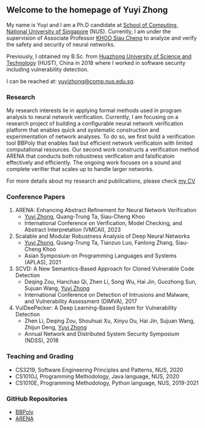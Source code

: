 ## Welcome to the homepage of Yuyi Zhong

My name is Yuyi and I am a Ph.D candidate at [School of Computing, National University of Singapore](https://www.comp.nus.edu.sg/) (NUS). Currently, I am under the supervision of Associate Professor [KHOO Siau Cheng](https://www.comp.nus.edu.sg/cs/people/khoosc/) to analyze and verify the safety and security of neural networks.

Previously, I obtained my B.Sc. from [Huazhong University of Science and Technology](https://www.hust.edu.cn/) (HUST), China in 2018 where I worked in software security including vulnerability detection.

I can be reached at: yuyizhong@comp.nus.edu.sg.

### Research

My research interests lie in applying formal methods used in program analysis to neural network verification. Currently, I am focusing on a research project of building a configurable neural network verification platform that enables quick and systematic construction and experimentation of network analyses. 
To do so, we first build a verification tool BBPoly that enables fast but efficient network verificatoin with limited computational resources. 
Our second work constructs a verification method ARENA that conducts both robustness verification and falsificatoin effectively and efficiently.
The ongoing work focuses on a sound and complete verifier that scales up to handle larger networks.

For more details about my research and pubilications, please check [my CV](https://jacksonzyy.github.io/homepage/files/CV_yuyi.pdf)

### Conference Papers

1. ARENA: Enhancing Abstract Refinement for Neural Network Verification
    - <ins>Yuyi Zhong</ins>, Quang-Trung Ta, Siau-Cheng Khoo
    - International Conference on Verification, Model Checking, and Abstract Interpretation (VMCAI), 2023
2. Scalable and Modular Robustness Analysis of Deep Neural Networks
    - <ins>Yuyi Zhong</ins>, Quang-Trung Ta, Tianzuo Luo, Fanlong Zhang, Siau-Cheng Khoo
    - Asian Symposium on Programming Languages and Systems (APLAS), 2021
3. SCVD: A New Semantics-Based Approach for Cloned Vulnerable Code Detection
    - Deqing Zou, Hanchao Qi, Zhen Li, Song Wu, Hai Jin, Guozhong Sun, Sujuan Wang, <ins>Yuyi Zhong</ins>
    - International Conference on Detection of Intrusions and Malware, and Vulnerability Assessment (DIMVA), 2017
4. VulDeePecker: A Deep Learning-Based System for Vulnerability Detection
    - Zhen Li, Deqing Zou, Shouhuai Xu, Xinyu Ou, Hai Jin, Sujuan Wang, Zhijun Deng, <ins>Yuyi Zhong</ins>
    - Annual Network and Distributed System Security Symposium (NDSS), 2018


### Teaching and Grading

* CS3219, Software Engineering Principles and Patterns, NUS, 2020
* CS1010J, Programming Methodology, Java language, NUS, 2020
* CS1010E, Programming Methodology, Python language, NUS, 2019-2021

### GitHub Repositories

* [BBPoly](https://github.com/JacksonZyy/BBPoly.git) 
* [ARENA](https://github.com/arena-verifier)
